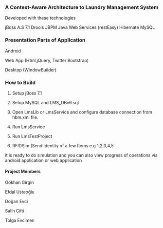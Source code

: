 ### A Context-Aware Architecture to Laundry Management System

Developed with these technologies

jBoss A.S 7.1
Drools
JBPM
Java Web Services (restEasy)
Hibernate
MySQL

### Presentation Parts of Application

Android

Web App (Html,jQuery, Twitter Bootstrap)

Desktop (WindowBuilder)

### How to Build

1) Setup jBoss 7.1

2) Setup MySQL and LMS_DBv6.sql 

3) Open LmsLib or LmsService and configure database connection from hbm.xml file.

4) Run LmsService

5) Run LmsTestProject

6) RFIDSim (Send identity of a few Items e.g 1,2,3,4,5


it is ready to do simulation and you can also view progress of operations via android application or web application

#### Project Members

  Gökhan Girgin
  
  Efdal Ustaoğlu
  
  Doğan Evci
  
  Salih Çifti
  
  Tolga Evcimen

